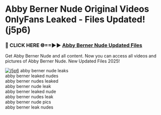 # Abby Berner Nude Original Videos 0nlyFans Leaked - Files Updated! (j5p6)

<h3>🔴 CLICK HERE 🌐==►► <a href="https://tinyurl.com/4mcuefdz" rel="nofollow">Abby Berner Nude Updated Files</a></h3>

Get Abby Berner Nude and all content. Now you can access all videos and pictures of Abby Berner Nude. New Updated Files 2025!

[![j5p6](https://i.imgur.com/StAQSOY.gif)](https://tinyurl.com/4mcuefdz)
abby berner nude leaks<br>
abby berner leaked nudes<br>
abby berner nudes leaked<br>
abby berner nude leak<br>
abby berner leaked nude<br>
abby berner nudes leak<br>
abby berner nude pics<br>
abby berner leak nudes